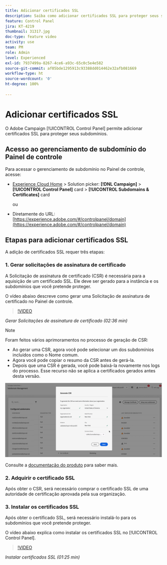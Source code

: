```yaml
---
title: Adicionar certificados SSL
description: Saiba como adicionar certificados SSL para proteger seus subdomínios.
feature: Control Panel
jira: KT-4219
thumbnail: 31317.jpg
doc-type: feature video
activity: use
team: PM
role: Admin
level: Experienced
exl-id: 7937499a-8267-4ce6-a93c-65c0c5e4e582
source-git-commit: af05bde1295913c93388dd014462e32afb081669
workflow-type: ht
source-wordcount: '0'
ht-degree: 100%

---
```


# Adicionar certificados SSL

O Adobe Campaign [!UICONTROL Control Panel] permite adicionar certificados SSL para proteger seus subdomínios.

## Acesso ao gerenciamento de subdomínio do Painel de controle

Para acessar o gerenciamento de subdomínio no Painel de controle, acesse:

* [Experience Cloud Home](https://experience.adobe.com/#/home) > Solution picker: **[!DNL Campaign]** > **[!UICONTROL Control Panel]** card > **[!UICONTROL Subdomains & Certificates]** card

  ou
* Diretamente do URL: [https://experience.adobe.com/#/controlpanel/domain](https://experience.adobe.com/#/controlpanel/domain)

## Etapas para adicionar certificados SSL

A adição de certificados SSL requer três etapas:

### 1. Gerar solicitações de assinatura de certificado

A Solicitação de assinatura de certificado (CSR) é necessária para a aquisição de um certificado SSL. Ele deve ser gerado para a instância e os subdomínios que você pretende proteger.

O vídeo abaixo descreve como gerar uma Solicitação de assinatura de certificado no Painel de controle.

>[!VIDEO](https://video.tv.adobe.com/v/31317?quality=12&learn=0n)

*Gerar Solicitações de assinatura de certificado (02:36 min)*

>[!NOTE]
>
>Foram feitos vários aprimoramentos no processo de geração de CSR:
>
>* Ao gerar uma CSR, agora você pode selecionar um dos subdomínios incluídos como o Nome comum.
>* Agora você pode copiar o resumo da CSR antes de gerá-la.
>* Depois que uma CSR é gerada, você pode baixá-la novamente nos logs do processo. Esse recurso não se aplica a certificados gerados antes desta versão.
>
>![Baixar CSR](/help/assets/download-csr.gif)
>
>Consulte a [documentação do produto](https://experienceleague.adobe.com/docs/control-panel/using/subdomains-and-certificates/renew-ssl/renewing-subdomain-certificate.html?lang=pt-BR) para saber mais.
>

### 2. Adquirir o certificado SSL

Após obter o CSR, será necessário comprar o certificado SSL de uma autoridade de certificação aprovada pela sua organização.

### 3. Instalar os certificados SSL

Após obter o certificado SSL, será necessário instalá-lo para os subdomínios que você pretende proteger.

O vídeo abaixo explica como instalar os certificados SSL no [!UICONTROL Control Panel].

>[!VIDEO](https://video.tv.adobe.com/v/31166?quality=12&learn=0n)

*Instalar certificados SSL (01:25 min)*


